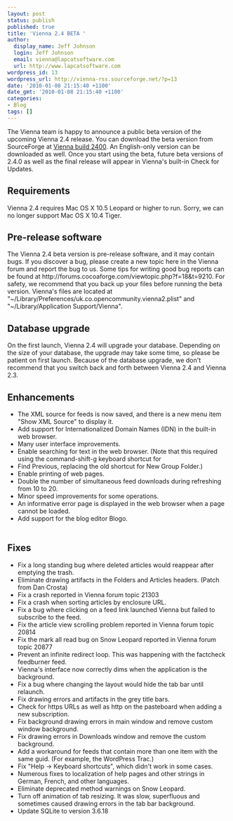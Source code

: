 ```yaml
---
layout: post
status: publish
published: true
title: 'Vienna 2.4 BETA '
author:
  display_name: Jeff Johnson
  login: Jeff Johnson
  email: vienna@lapcatsoftware.com
  url: http://www.lapcatsoftware.com
wordpress_id: 13
wordpress_url: http://vienna-rss.sourceforge.net/?p=13
date: '2010-01-08 21:15:40 +1100'
date_gmt: '2010-01-08 21:15:40 +1100'
categories:
- Blog
tags: []
---
```

<p>The Vienna team is happy to announce a public beta version of the upcoming Vienna 2.4 release. You can download the beta version from SourceForge at <a title="Vienna 2.4 Beta" href="https://sourceforge.net/projects/vienna-rss/files/Test%20Versions/2.4.0.2400/Vienna2.4.0.2400.zip/download" target="_self">Vienna build 2400</a>. An English-only version can be downloaded as well. Once you start using the beta, future beta versions of 2.4.0 as well as the final release will appear in Vienna's built-in Check for Updates.</p>
<h2>Requirements</h2>
<p>Vienna 2.4 requires Mac OS X 10.5 Leopard or higher to run. Sorry, we can no longer support Mac OS X 10.4 Tiger.</p>
<h2>Pre-release software</h2>
<p>The Vienna 2.4 beta version is pre-release software, and it may contain bugs. If you discover a bug, please create a new topic here in the Vienna forum and report the bug to us. Some tips for writing good bug reports can be found at http://forums.cocoaforge.com/viewtopic.php?f=18&t=9210. For safety, we recommend that you back up your files before running the beta version. Vienna's files are located at "~/Library/Preferences/uk.co.opencommunity.vienna2.plist" and "~/Library/Application Support/Vienna".</p>
<h2>Database upgrade</h2>
<p>On the first launch, Vienna 2.4 will upgrade your database. Depending on the size of your database, the upgrade may take some time, so please be patient on first launch. Because of the database upgrade, we don't recommend that you switch back and forth between Vienna 2.4 and Vienna 2.3.</p>
<h2>Enhancements</h2>
<ul>
<li> The XML source for feeds is now saved, and there is a new menu item "Show XML Source" to display it.</li>
<li>Add support for Internationalized Domain Names (IDN) in the built-in web browser.</li>
<li>Many user interface improvements.</li>
<li>Enable searching for text in the web browser. (Note that this required using the command-shift-g keyboard shortcut for</li>
<li>Find Previous, replacing the old shortcut for New Group Folder.)</li>
<li>Enable printing of web pages.</li>
<li>Double the number of simultaneous feed downloads during refreshing from 10 to 20.</li>
<li>Minor speed improvements for some operations.</li>
<li>An informative error page is displayed in the web browser when a page cannot be loaded.</li>
<li>Add support for the blog editor Blogo.</li><br />
</ul>
<h2>Fixes</h2>
<ul>
<li>Fix a long standing bug where deleted articles would reappear after emptying the trash.</li>
<li>Eliminate drawing artifacts in the Folders and Articles headers. (Patch from Dan Crosta)</li>
<li>Fix a crash reported in Vienna forum topic 21303</li>
<li>Fix a crash when sorting articles by enclosure URL.</li>
<li>Fix a bug where clicking on a feed link launched Vienna but failed to subscribe to the feed.</li>
<li>Fix the article view scrolling problem reported in Vienna forum topic 20814</li>
<li>Fix the mark all read bug on Snow Leopard reported in Vienna forum topic 20877</li>
<li>Prevent an infinite redirect loop. This was happening with the factcheck feedburner feed.</li>
<li>Vienna's interface now correctly dims when the application is the background.</li>
<li>Fix a bug where changing the layout would hide the tab bar until relaunch.</li>
<li>Fix drawing errors and artifacts in the grey title bars.</li>
<li>Check for https URLs as well as http on the pasteboard when adding a new subscription.</li>
<li>Fix background drawing errors in main window and remove custom window background.</li>
<li>Fix drawing errors in Downloads window and remove the custom background.</li>
<li>Add a workaround for feeds that contain more than one item with the same guid. (For example, the WordPress Trac.)</li>
<li>Fix "Help -> Keyboard shortcuts", which didn't work in some cases.</li>
<li>Numerous fixes to localization of help pages and other strings in German, French, and other languages.</li>
<li>Eliminate deprecated method warnings on Snow Leopard.</li>
<li>Turn off animation of tab resizing. It was slow, superfluous and sometimes caused drawing errors in the tab bar background.</li>
<li>Update SQLite to version 3.6.18</li><br />
</ul>
